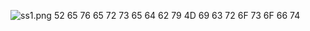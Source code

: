 ![ss1.png](http://www.gokhandogru.net/wp-content/uploads/2019/12/microsoft-intel-pc-makers-join-forces-to-bring-a-windows-10-computer-on-every-desk-494585-2.jpg)
52 65 76 65 72 73 65 64  62 79  4D 69 63 72 6F 73 6F 66 74 
